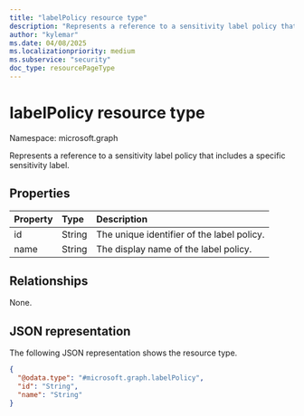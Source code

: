 ```yaml
---
title: "labelPolicy resource type"
description: "Represents a reference to a sensitivity label policy that includes a specific sensitivity label."
author: "kylemar"
ms.date: 04/08/2025
ms.localizationpriority: medium
ms.subservice: "security"
doc_type: resourcePageType
---
```


# labelPolicy resource type

Namespace: microsoft.graph

Represents a reference to a sensitivity label policy that includes a specific sensitivity label.

## Properties

| Property | Type   | Description                                      |
| :------- | :----- | :----------------------------------------------- |
| id       | String | The unique identifier of the label policy.       |
| name     | String | The display name of the label policy.            |

## Relationships

None.

## JSON representation

The following JSON representation shows the resource type.
<!-- {
  "blockType": "resource",
  "@odata.type": "microsoft.graph.labelPolicy",
  "openType": false
}-->
``` json
{
  "@odata.type": "#microsoft.graph.labelPolicy",
  "id": "String",
  "name": "String"
}
```
